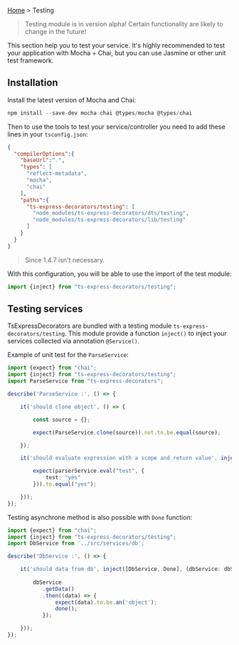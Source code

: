 [Home](https://github.com/Romakita/ts-express-decorators/wiki) > Testing

> Testing module is in version alpha! Certain functionality are likely to change in the future!

This section help you to test your service. It's highly recommended to test your application with Mocha + Chai, but you can use Jasmine or other unit test framework.

## Installation

Install the latest version of Mocha and Chai:

```typescript
npm install --save-dev mocha chai @types/mocha @types/chai
```
Then to use the tools to test your service/controller you need to add these lines in your `tsconfig.json`:
```json
{
  "compilerOptions":{
    "baseUrl":".",
    "types": [
      "reflect-metadata",
      "mocha",
      "chai"
    ],
    "paths":{
      "ts-express-decorators/testing": [
        "node_modules/ts-express-decorators/dts/testing",
        "node_modules/ts-express-decorators/lib/testing"
      ]
    }
  }
}
```
> Since 1.4.7 isn't necessary.

With this configuration, you will be able to use the import of the test module:
```typescript
import {inject} from "ts-express-decorators/testing";
```
## Testing services

TsExpressDecorators are bundled with a testing module `ts-express-decorators/testing`. This module provide a function `inject()` to inject your services collected via annotation `@Service()`.

Example of unit test for the `ParseService`:

```typescript
import {expect} from "chai";
import {inject} from "ts-express-decorators/testing";
import ParseService from "ts-express-decorators";

describe('ParseService :', () => {

    it('should clone object', () => {

        const source = {};

        expect(ParseService.clone(source)).not.to.be.equal(source);

    });

    it('should evaluate expression with a scope and return value', inject([ParseService], (parserService: ParseService) => {

        expect(parserService.eval("test", {
            test: "yes"
        })).to.equal("yes");

    }));
});
```

Testing asynchrone method is also possible with `Done` function:

```typescript
import {expect} from "chai";
import {inject} from "ts-express-decorators/testing";
import DbService from '../src/services/db';

describe('DbService :', () => {

    it('should data from db', inject([DbService, Done], (dbService: dbService, done) => {
        
        dbService
           .getData()
           .then((data) => {
               expect(data).to.be.an('object');
               done();
           });

    }));
});
```

